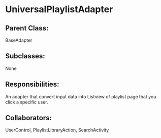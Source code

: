 # UniversalPlaylistAdapter

## Parent Class:
BaseAdapter

## Subclasses:
None

## Responsibilities:
An adapter that convert input data into Listview of playlist page that you click a specific user.

## Collaborators:
UserControl, PlaylistLibraryAction, SearchActivity

